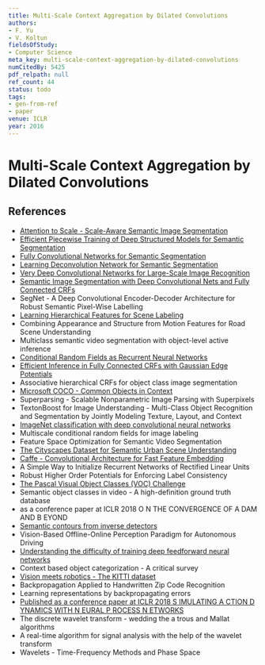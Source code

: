 ```yaml
---
title: Multi-Scale Context Aggregation by Dilated Convolutions
authors:
- F. Yu
- V. Koltun
fieldsOfStudy:
- Computer Science
meta_key: multi-scale-context-aggregation-by-dilated-convolutions
numCitedBy: 5425
pdf_relpath: null
ref_count: 44
status: todo
tags:
- gen-from-ref
- paper
venue: ICLR
year: 2016
---
```


# Multi-Scale Context Aggregation by Dilated Convolutions

## References

- [Attention to Scale - Scale-Aware Semantic Image Segmentation](./attention-to-scale-scale-aware-semantic-image-segmentation.md)
- [Efficient Piecewise Training of Deep Structured Models for Semantic Segmentation](./efficient-piecewise-training-of-deep-structured-models-for-semantic-segmentation.md)
- [Fully Convolutional Networks for Semantic Segmentation](./fully-convolutional-networks-for-semantic-segmentation.md)
- [Learning Deconvolution Network for Semantic Segmentation](./learning-deconvolution-network-for-semantic-segmentation.md)
- [Very Deep Convolutional Networks for Large-Scale Image Recognition](./very-deep-convolutional-networks-for-large-scale-image-recognition.md)
- [Semantic Image Segmentation with Deep Convolutional Nets and Fully Connected CRFs](./semantic-image-segmentation-with-deep-convolutional-nets-and-fully-connected-crfs.md)
- SegNet - A Deep Convolutional Encoder-Decoder Architecture for Robust Semantic Pixel-Wise Labelling
- [Learning Hierarchical Features for Scene Labeling](./learning-hierarchical-features-for-scene-labeling.md)
- Combining Appearance and Structure from Motion Features for Road Scene Understanding
- Multiclass semantic video segmentation with object-level active inference
- [Conditional Random Fields as Recurrent Neural Networks](./conditional-random-fields-as-recurrent-neural-networks.md)
- [Efficient Inference in Fully Connected CRFs with Gaussian Edge Potentials](./efficient-inference-in-fully-connected-crfs-with-gaussian-edge-potentials.md)
- Associative hierarchical CRFs for object class image segmentation
- [Microsoft COCO - Common Objects in Context](./microsoft-coco-common-objects-in-context.md)
- Superparsing - Scalable Nonparametric Image Parsing with Superpixels
- TextonBoost for Image Understanding - Multi-Class Object Recognition and Segmentation by Jointly Modeling Texture, Layout, and Context
- [ImageNet classification with deep convolutional neural networks](./imagenet-classification-with-deep-convolutional-neural-networks.md)
- Multiscale conditional random fields for image labeling
- Feature Space Optimization for Semantic Video Segmentation
- [The Cityscapes Dataset for Semantic Urban Scene Understanding](./the-cityscapes-dataset-for-semantic-urban-scene-understanding.md)
- [Caffe - Convolutional Architecture for Fast Feature Embedding](./caffe-convolutional-architecture-for-fast-feature-embedding.md)
- A Simple Way to Initialize Recurrent Networks of Rectified Linear Units
- Robust Higher Order Potentials for Enforcing Label Consistency
- [The Pascal Visual Object Classes (VOC) Challenge](./the-pascal-visual-object-classes-voc-challenge.md)
- Semantic object classes in video - A high-definition ground truth database
- as a conference paper at ICLR 2018 O N THE CONVERGENCE OF A DAM AND B EYOND
- [Semantic contours from inverse detectors](./semantic-contours-from-inverse-detectors.md)
- Vision-Based Offline-Online Perception Paradigm for Autonomous Driving
- [Understanding the difficulty of training deep feedforward neural networks](./understanding-the-difficulty-of-training-deep-feedforward-neural-networks.md)
- Context based object categorization - A critical survey
- [Vision meets robotics - The KITTI dataset](./vision-meets-robotics-the-kitti-dataset.md)
- Backpropagation Applied to Handwritten Zip Code Recognition
- Learning representations by backpropagating errors
- [Published as a conference paper at ICLR 2018 S IMULATING A CTION D YNAMICS WITH N EURAL P ROCESS N ETWORKS](./published-as-a-conference-paper-at-iclr-2018-s-imulating-a-ction-d-ynamics-with-n-eural-p-rocess-n-etworks.md)
- The discrete wavelet transform - wedding the a trous and Mallat algorithms
- A real-time algorithm for signal analysis with the help of the wavelet transform
- Wavelets - Time-Frequency Methods and Phase Space
